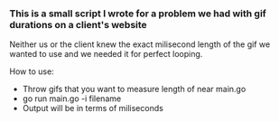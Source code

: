 ### This is a small script I wrote for a problem we had with gif durations on a client's website

Neither us or the client knew the exact milisecond length of the gif we wanted to use and we needed it for perfect looping.

How to use:

- Throw gifs that you want to measure length of near main.go
- go run main.go -i filename
- Output will be in terms of miliseconds
